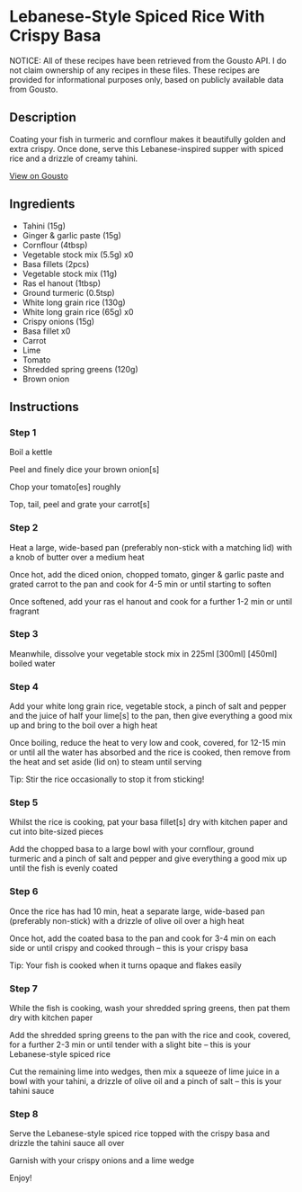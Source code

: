 # Lebanese-Style Spiced Rice With Crispy Basa

NOTICE: All of these recipes have been retrieved from the Gousto API. I do not claim ownership of any recipes in these files. These recipes are provided for informational purposes only, based on publicly available data from Gousto.

## Description

Coating your fish in turmeric and cornflour makes it beautifully golden and extra crispy. Once done, serve this Lebanese-inspired supper with spiced rice and a drizzle of creamy tahini. 

[View on Gousto](https://www.gousto.co.uk/recipes/cookbook/lebanese-spiced-rice-crispy-fish)

## Ingredients

- Tahini (15g)
- Ginger & garlic paste (15g)
- Cornflour (4tbsp)
- Vegetable stock mix (5.5g) x0
- Basa fillets (2pcs)
- Vegetable stock mix (11g)
- Ras el hanout (1tbsp)
- Ground turmeric (0.5tsp)
- White long grain rice (130g)
- White long grain rice (65g) x0
- Crispy onions (15g)
- Basa fillet x0
- Carrot
- Lime
- Tomato
- Shredded spring greens (120g)
- Brown onion

## Instructions


### Step 1

Boil a kettle

Peel and finely dice your brown onion[s]

Chop your tomato[es] roughly

Top, tail, peel and grate your carrot[s]


### Step 2

Heat a large, wide-based pan (preferably non-stick with a matching lid) with a knob of butter over a medium heat

Once hot, add the diced onion, chopped tomato, ginger & garlic paste<span class="text-danger"> </span>and grated carrot to the pan and cook for 4-5 min or until starting to soften

Once softened, add your ras el hanout and cook for a further 1-2 min or until fragrant


### Step 3

Meanwhile, dissolve your vegetable stock mix in 225ml <span class="text-purple">[300ml]</span> <span class="text-danger">[450ml]</span> boiled water


### Step 4

Add your white long grain rice, vegetable stock, a pinch of salt and pepper and the juice of half your lime[s] to the pan, then give everything a good mix up and bring to the boil over a high heat

Once boiling, reduce the heat to very low and cook, covered, for 12-15 min or until all the water has absorbed and the rice is cooked, then remove from the heat and set aside (lid on) to steam until serving

Tip: Stir the rice occasionally to stop it from sticking!


### Step 5

Whilst the rice is cooking, pat your basa fillet[s] dry with kitchen paper and cut into bite-sized pieces

Add the chopped basa to a large bowl with your cornflour, ground turmeric and a pinch of salt and pepper and give everything a good mix up until the fish is evenly coated


### Step 6

Once the rice has had 10 min, heat a separate large, wide-based pan (preferably non-stick) with a drizzle of olive oil over a high heat

Once hot, add the coated basa to the pan and cook for 3-4 min on each side or until crispy and cooked through – this is your crispy basa

Tip: Your fish is cooked when it turns opaque and flakes easily


### Step 7

While the fish is cooking, wash your shredded spring greens, then pat them dry with kitchen paper

Add the shredded spring greens to the pan with the rice and cook, covered, for a further 2-3 min or until tender with a slight bite – this is your Lebanese-style spiced rice

Cut the remaining lime into wedges, then mix a squeeze of lime juice in a bowl with your tahini, a drizzle of olive oil and a pinch of salt – this is your tahini sauce

### Step 8

Serve the Lebanese-style spiced rice topped with the crispy basa and drizzle the tahini sauce all over

Garnish with your crispy onions and a lime wedge

Enjoy!

